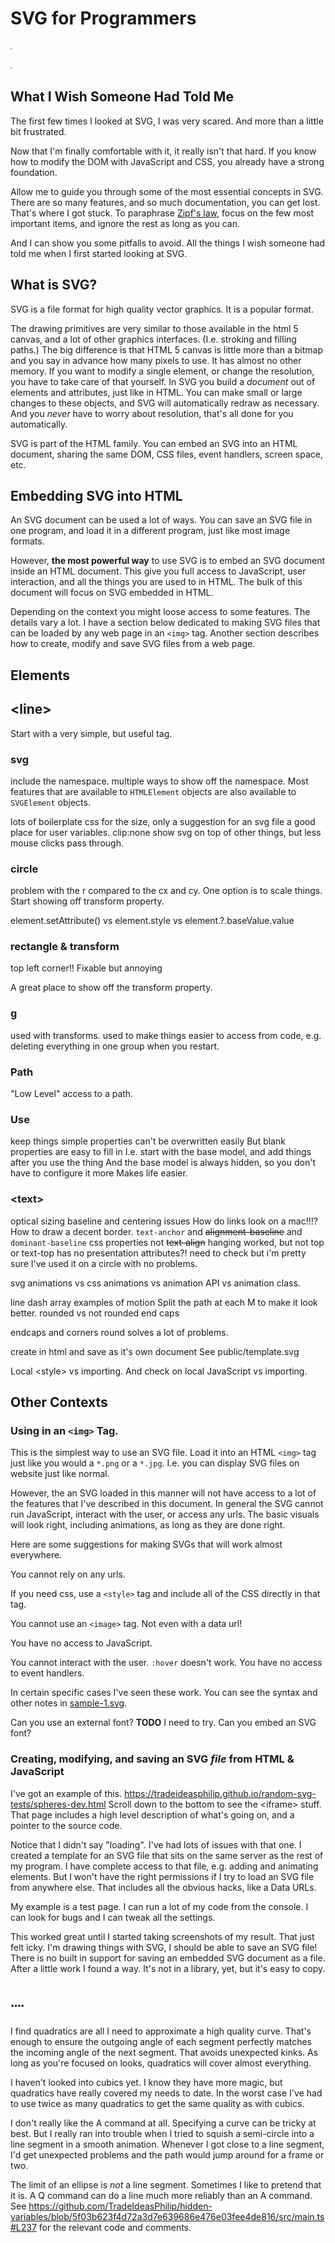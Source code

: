 # SVG for Programmers

![A test to see if it's working](public/template.svg)

![A test to see if it's working](public/sample-1.svg)

## What I Wish Someone Had Told Me

The first few times I looked at SVG, I was very scared.
And more than a little bit frustrated.

Now that I'm finally comfortable with it, it really isn't that hard.
If you know how to modify the DOM with JavaScript and CSS, you already have a strong foundation.

Allow me to guide you through some of the most essential concepts in SVG.
There are so many features, and so much documentation, you can get lost.
That's where I got stuck.
To paraphrase [Zipf's law](https://en.wikipedia.org/wiki/Zipf%27s_law),
focus on the few most important items, and ignore the rest as long as you can.

And I can show you some pitfalls to avoid.
All the things I wish someone had told me when I first started looking at SVG.

## What is SVG?

SVG is a file format for high quality vector graphics.
It is a popular format.

The drawing primitives are very similar to those available in the html 5 canvas, and a lot of other graphics interfaces.
(I.e. stroking and filling paths.)
The big difference is that HTML 5 canvas is little more than a bitmap and you say in advance how many pixels to use.
It has almost no other memory.
If you want to modify a single element, or change the resolution, you have to take care of that yourself.
In SVG you build a _document_ out of elements and attributes, just like in HTML.
You can make small or large changes to these objects, and SVG will automatically redraw as necessary.
And you _never_ have to worry about resolution, that's all done for you automatically.

SVG is part of the HTML family.
You can embed an SVG into an HTML document, sharing the same DOM, CSS files, event handlers, screen space, etc.

## Embedding SVG into HTML

An SVG document can be used a lot of ways.
You can save an SVG file in one program, and load it in a different program, just like most image formats.

However, **the most powerful way** to use SVG is to embed an SVG document inside an HTML document.
This give you full access to JavaScript, user interaction, and all the things you are used to in HTML.
The bulk of this document will focus on SVG embedded in HTML.

Depending on the context you might loose access to some features.
The details vary a lot.
I have a section below dedicated to making SVG files that can be loaded by any web page in an `<img>` tag.
Another section describes how to create, modify and save SVG files from a web page.

## Elements

## \<line>

Start with a very simple, but useful tag.

### svg

include the namespace. multiple ways to show off the namespace.
Most features that are available to `HTMLElement` objects are also available to `SVGElement` objects.

lots of boilerplate
css for the size, only a suggestion for an svg file
a good place for user variables.
clip:none
show svg on top of other things, but less mouse clicks pass through.

### circle

problem with the r compared to the cx and cy.
One option is to scale things.
Start showing off transform property.

element.setAttribute() vs element.style vs element.?.baseValue.value

### rectangle & transform

top left corner!! Fixable but annoying

A great place to show off the transform property.

### g

used with transforms.
used to make things easier to access from code, e.g. deleting everything in one group when you restart.

### Path

"Low Level" access to a path.

### Use

keep things simple
properties can't be overwritten easily
But blank properties are easy to fill in
I.e. start with the base model, and add things after you use the thing
And the base model is always hidden, so you don't have to configure it more
Makes life easier.

### \<text\>

optical sizing
baseline and centering issues
How do links look on a mac!!!?
How to draw a decent border.
`text-anchor` and ~~alignment-baseline~~ and `dominant-baseline` css properties not ~~text-align~~
hanging worked, but not top or text-top
<text> has no presentation attributes?!
need to check but i'm pretty sure I've used it on a circle with no problems.

svg animations vs css animations vs animation API vs animation class.

line dash array
examples of motion
Split the path at each M to make it look better.
rounded vs not rounded end caps

endcaps and corners
round solves a lot of problems.

create in html and save as it's own document
See public/template.svg

Local \<style\> vs importing.
And check on local JavaScript vs importing.

## Other Contexts

### Using in an `<img>` Tag.

This is the simplest way to use an SVG file.
Load it into an HTML `<img>` tag just like you would a `*.png` or a `*.jpg`.
I.e. you can display SVG files on website just like normal.

However, the an SVG loaded in this manner will not have access to a lot of the features that I've described in this document.
In general the SVG cannot run JavaScript, interact with the user, or access any urls.
The basic visuals will look right, including animations, as long as they are done right.

Here are some suggestions for making SVGs that will work almost everywhere.

You cannot rely on any urls.

If you need css, use a `<style>` tag and include all of the CSS directly in that tag.

You cannot use an `<image>` tag.
Not even with a data url!

You have no access to JavaScript.

You cannot interact with the user.
`:hover` doesn't work.
You have no access to event handlers.

In certain specific cases I've seen these work.
You can see the syntax and other notes in [sample-1.svg](https://github.com/TradeIdeasPhilip/random-svg-tests/blob/master/public/sample-1.svg?short_path=365f33e).

Can you use an external font? **TODO** I need to try.
Can you embed an SVG font?

### Creating, modifying, and saving an SVG _file_ from HTML & JavaScript

I've got an example of this.
https://tradeideasphilip.github.io/random-svg-tests/spheres-dev.html
Scroll down to the bottom to see the \<iframe\> stuff.
That page includes a high level description of what's going on, and a pointer to the source code.

Notice that I didn't say "loading".
I've had lots of issues with that one.
I created a template for an SVG file that sits on the same server as the rest of my program.
I have complete access to that file, e.g. adding and animating elements.
But I won't have the right permissions if I try to load an SVG file from anywhere else.
That includes all the obvious hacks, like a Data URLs.

My example is a test page.
I can run a lot of my code from the console.
I can look for bugs and I can tweak all the settings.

This worked great until I started taking screenshots of my result.
That just felt icky.
I'm drawing things with SVG, I should be able to save an SVG file!
There is no built in support for saving an embedded SVG document as a file.
After a little work I found a way.
It's not in a library, yet, but it's easy to copy.

## ᠁

I find quadratics are all I need to approximate a high quality curve.
That's enough to ensure the outgoing angle of each segment perfectly matches the incoming angle of the next segment.
That avoids unexpected kinks.
As long as you're focused on looks, quadratics will cover almost everything.

I haven't looked into cubics yet.
I know they have more magic, but quadratics have really covered my needs to date.
In the worst case I've had to use twice as many quadratics to get the same quality as with cubics.

I don't really like the A command at all.
Specifying a curve can be tricky at best.
But I really ran into trouble when I tried to squish a semi-circle into a line segment in a smooth animation.
Whenever I got close to a line segment, I'd get unexpected problems and the path would jump around for a frame or two.

The limit of an ellipse is _not_ a line segment.
Sometimes I like to pretend that it is.
A Q command can do a line much more reliably than an A command.
See https://github.com/TradeIdeasPhilip/hidden-variables/blob/5f03b623f4d72a3d7e639686e476e03fee4de816/src/main.ts#L237 for the relevant code and comments.
